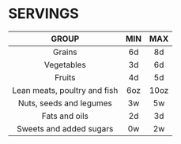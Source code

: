 # SERVINGS

| GROUP | MIN | MAX |
|:-----:|:---:|:---:|
|Grains |  6d  |  8d  |
|Vegetables |3d|  6d  |
|Fruits |  4d  |  5d  |
|Lean meats, poultry and fish| 6oz | 10oz |
|Nuts, seeds and legumes | 3w | 5w |
|Fats and oils| 2d | 3d |
|Sweets and added sugars | 0w | 2w |

